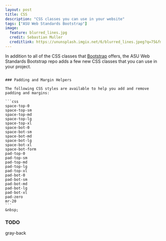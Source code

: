 ```yaml
---
layout: post
title: CSS
description: "CSS classes you can use in your website"
tags: ["ASU Web Standards Bootstrap"]
image:
  feature: blurred_lines.jpg
  credit: Sebastian Muller
  creditlink: https://ununsplash.imgix.net/6/blurred_lines.jpeg?q=75&fm=jpg&s=6b8c9b838ae76644b8bbac33acb139fd
---
```


In addition to all of the CSS classes that [Bootstrap](http://getbootstrap.com/css) offers, the ASU Web Standards Bootstrap repo adds a few new CSS classes that you can use in your project.

~~~

### Padding and Margin Helpers

The following CSS styles are available to help you add and remove padding and margins:

```css
space-top-0
space-top-sm
space-top-md
space-top-lg
space-top-xl
space-bot-0
space-bot-sm
space-bot-md
space-bot-lg
space-bot-xl
space-bot-form
pad-top-0
pad-top-sm
pad-top-md
pad-top-lg
pad-top-xl
pad-bot-0
pad-bot-sm
pad-bot-md
pad-bot-lg
pad-bot-xl
pad-zero
mr-20
```
&nbsp;

~~~

### TODO

gray-back